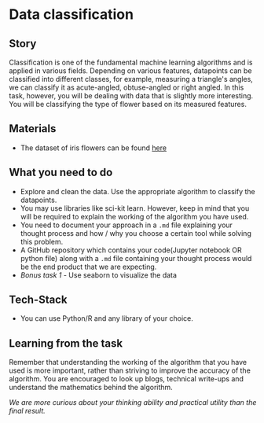 # Data classification

## Story

Classification is one of the fundamental machine learning algorithms and is applied in various fields. Depending on various features, datapoints can be classified into different classes, for example, measuring a triangle's angles, we can classify it as acute-angled, obtuse-angled or right angled. In this task, however, you will be dealing with data that is slightly more interesting. You will be classifying the type of flower based on its measured features.

## Materials
* The dataset of iris flowers can be found [here](https://www.kaggle.com/uciml/iris)

## What you need to do

* Explore and clean the data. Use the appropriate algorithm to classify the datapoints.
* You may use libraries like sci-kit learn. However, keep in mind that you will be required to explain the working of the algorithm you have used.
* You need to document your approach in a `.md` file explaining your thought process and how / why you choose a certain tool while solving this problem.
* A GitHub repository which contains your code(Jupyter notebook OR python file) along with a `.md` file containing your thought process would be the end product that we are expecting. 
* _Bonus task 1_ - Use seaborn to visualize the data

## Tech-Stack
* You can use Python/R and any library of your choice.

## Learning from the task

Remember that understanding the working of the algorithm that you have used is more important, rather than striving to improve the accuracy of the algorithm. You are encouraged to look up blogs, technical write-ups and understand the mathematics behind the algorithm. 

_We are more curious about your thinking ability and practical utility than the final result._
